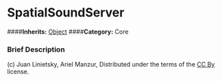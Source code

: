 #  SpatialSoundServer  
####**Inherits:** [Object](class_object)
####**Category:** Core

###  Brief Description  



(c) Juan Linietsky, Ariel Manzur, Distributed under the terms of the [CC By](https://creativecommons.org/licenses/by/3.0/legalcode) license.
